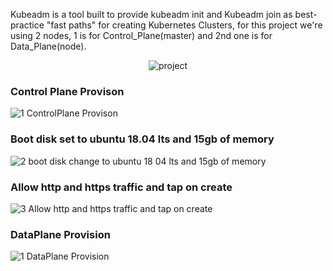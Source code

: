 Kubeadm is a tool built to provide kubeadm init and Kubeadm join as best-practice "fast paths" for creating Kubernetes Clusters, for this project we're using 2 nodes, 1 is for Control_Plane(master) and 2nd one is for Data_Plane(node).

<div align="center">
  
  ![project](https://user-images.githubusercontent.com/58173938/206416584-d48b8aee-926b-4f2e-af8c-b6fcef183e33.png)

</div>

### Control Plane Provison

![1 ControlPlane Provison](https://user-images.githubusercontent.com/58173938/206417056-c3af6c79-f3e5-4337-9191-3913dbbc7976.png)

### Boot disk set to ubuntu 18.04 lts and 15gb of memory

![2 boot disk change to ubuntu 18 04 lts and 15gb of memory](https://user-images.githubusercontent.com/58173938/206425978-0cee3378-8436-4889-aa3b-19dad5e68615.png)

### Allow http and https traffic and tap on create

![3 Allow http and https traffic and tap on create](https://user-images.githubusercontent.com/58173938/206426247-f42faa01-9ffe-437b-a054-75e053a49675.png)

### DataPlane Provision

![1 DataPlane Provision ](https://user-images.githubusercontent.com/58173938/206597398-1f0186c1-0b8f-4e0a-8c0d-de856397357c.png)



